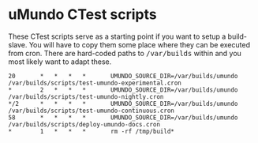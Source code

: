 # uMundo CTest scripts

These CTest scripts serve as a starting point if you want to setup a build-slave. You will have to copy them some place
where they can be executed from cron. There are hard-coded paths to <tt>/var/builds</tt> within and you most likely want
to adapt these.

    20       *   *   *   *       UMUNDO_SOURCE_DIR=/var/builds/umundo /var/builds/scripts/test-umundo-experimental.cron
    *        2   *   *   *       UMUNDO_SOURCE_DIR=/var/builds/umundo /var/builds/scripts/test-umundo-nightly.cron
    */2      *   *   *   *       UMUNDO_SOURCE_DIR=/var/builds/umundo /var/builds/scripts/test-umundo-continuous.cron
    58       *   *   *   *       UMUNDO_SOURCE_DIR=/var/builds/umundo /var/builds/scripts/deploy-umundo-docs.cron
    *        1   *   *   *       rm -rf /tmp/build*
